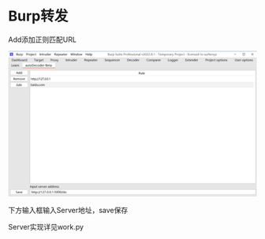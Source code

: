 # Burp转发

Add添加正则匹配URL

![main](https://raw.githubusercontent.com/A5245/autoDecoder/master/pic/main.png)

下方输入框输入Server地址，save保存

Server实现详见work.py
